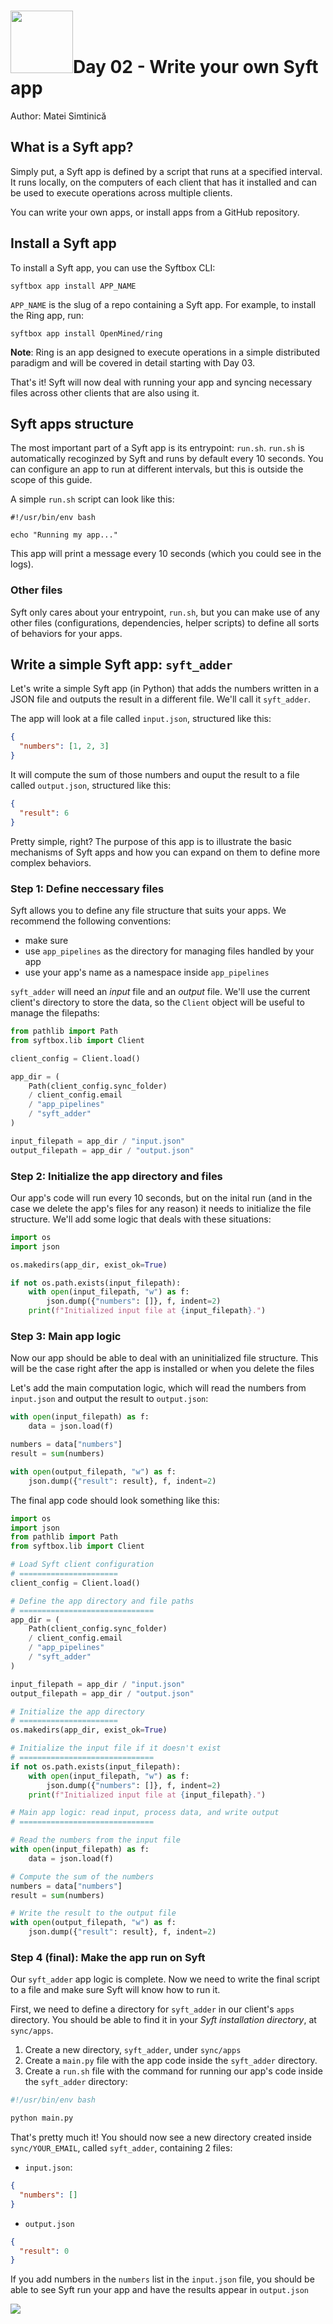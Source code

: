 <h1><img src="./../assets/OpenMined-Icon.png" height="100">Day 02 - Write your own Syft app</h1>

Author: Matei Simtinică

## What is a Syft app?

Simply put, a Syft app is defined by a script that runs at a specified interval. It runs locally, on the computers of each client that has it installed and can be used to execute operations across multiple clients.

You can write your own apps, or install apps from a GitHub repository.

## Install a Syft app

To install a Syft app, you can use the Syftbox CLI:

```shell
syftbox app install APP_NAME
```

`APP_NAME` is the slug of a repo containing a Syft app. For example, to install the Ring app, run:

```shell
syftbox app install OpenMined/ring
```

**Note**: Ring is an app designed to execute operations in a simple distributed paradigm and will be covered in detail starting with Day 03.

That's it! Syft will now deal with running your app and syncing necessary files across other clients that are also using it.

## Syft apps structure

The most important part of a Syft app is its entrypoint: `run.sh`.
`run.sh` is automatically recoginzed by Syft and runs by default every 10 seconds. You can configure an app to run at different intervals, but this is outside the scope of this guide.

A simple `run.sh` script can look like this:

```shell
#!/usr/bin/env bash

echo "Running my app..."
```

This app will print a message every 10 seconds (which you could see in the logs).

### Other files

Syft only cares about your entrypoint, `run.sh`, but you can make use of any other files (configurations, dependencies, helper scripts) to define all sorts of behaviors for your apps.

## Write a simple Syft app: `syft_adder`

Let's write a simple Syft app (in Python) that adds the numbers written in a JSON file and outputs the result in a different file. We'll call it `syft_adder`.

The app will look at a file called `input.json`, structured like this:

```json
{
  "numbers": [1, 2, 3]
}
```

It will compute the sum of those numbers and ouput the result to a file called `output.json`, structured like this:

```json
{
  "result": 6
}
```

Pretty simple, right? The purpose of this app is to illustrate the basic mechanisms of Syft apps and how you can expand on them to define more complex behaviors.

### Step 1: Define neccessary files

Syft allows you to define any file structure that suits your apps.
We recommend the following conventions:

- make sure
- use `app_pipelines` as the directory for managing files handled by your app
- use your app's name as a namespace inside `app_pipelines`

`syft_adder` will need an _input_ file and an _output_ file. We'll use the current client's directory to store the data, so the `Client` object will be useful to manage the filepaths:

```py
from pathlib import Path
from syftbox.lib import Client

client_config = Client.load()

app_dir = (
    Path(client_config.sync_folder)
    / client_config.email
    / "app_pipelines"
    / "syft_adder"
)

input_filepath = app_dir / "input.json"
output_filepath = app_dir / "output.json"
```

### Step 2: Initialize the app directory and files

Our app's code will run every 10 seconds, but on the inital run (and in the case we delete the app's files for any reason) it needs to initialize the file structure. We'll add some logic that deals with these situations:

```py
import os
import json

os.makedirs(app_dir, exist_ok=True)

if not os.path.exists(input_filepath):
    with open(input_filepath, "w") as f:
        json.dump({"numbers": []}, f, indent=2)
    print(f"Initialized input file at {input_filepath}.")
```

### Step 3: Main app logic

Now our app should be able to deal with an uninitialized file structure. This will be the case right after the app is installed or when you delete the files

Let's add the main computation logic, which will read the numbers from `input.json` and output the result to `output.json`:

```py
with open(input_filepath) as f:
    data = json.load(f)

numbers = data["numbers"]
result = sum(numbers)

with open(output_filepath, "w") as f:
    json.dump({"result": result}, f, indent=2)
```

The final app code should look something like this:

```py
import os
import json
from pathlib import Path
from syftbox.lib import Client

# Load Syft client configuration
# ======================
client_config = Client.load()

# Define the app directory and file paths
# ==============================
app_dir = (
    Path(client_config.sync_folder)
    / client_config.email
    / "app_pipelines"
    / "syft_adder"
)

input_filepath = app_dir / "input.json"
output_filepath = app_dir / "output.json"

# Initialize the app directory
# ======================
os.makedirs(app_dir, exist_ok=True)

# Initialize the input file if it doesn't exist
# ==============================
if not os.path.exists(input_filepath):
    with open(input_filepath, "w") as f:
        json.dump({"numbers": []}, f, indent=2)
    print(f"Initialized input file at {input_filepath}.")

# Main app logic: read input, process data, and write output
# ==============================

# Read the numbers from the input file
with open(input_filepath) as f:
    data = json.load(f)

# Compute the sum of the numbers
numbers = data["numbers"]
result = sum(numbers)

# Write the result to the output file
with open(output_filepath, "w") as f:
    json.dump({"result": result}, f, indent=2)
```

### Step 4 (final): Make the app run on Syft

Our `syft_adder` app logic is complete. Now we need to write the final script to a file and make sure Syft will know how to run it.

First, we need to define a directory for `syft_adder` in our client's `apps` directory. You should be able to find it in your _Syft installation directory_, at `sync/apps`.

1. Create a new directory, `syft_adder`, under `sync/apps`
2. Create a `main.py` file with the app code inside the `syft_adder` directory.
3. Create a `run.sh` file with the command for running our app's code inside the `syft_adder` directory:

```sh
#!/usr/bin/env bash

python main.py
```

That's pretty much it! You should now see a new directory created inside `sync/YOUR_EMAIL`, called `syft_adder`, containing 2 files:

- `input.json`:

```json
{
  "numbers": []
}
```

- `output.json`

```json
{
  "result": 0
}
```

If you add numbers in the `numbers` list in the `input.json` file, you should be able to see Syft run your app and have the results appear in `output.json`

<img src="./assets/result.gif"/>
